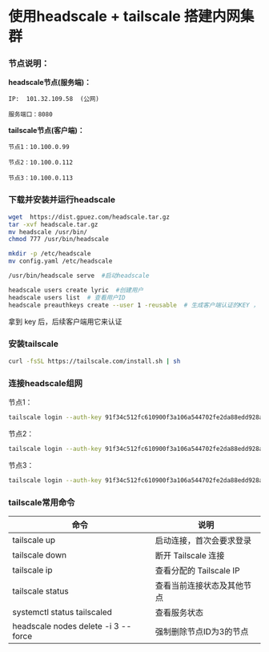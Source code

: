 # 使用headscale + tailscale 搭建内网集群

### 节点说明：

**headscale节点(服务端)：**

    IP:  101.32.109.58  (公网)

    服务端口：8080

**tailscale节点(客户端)：**

    节点1：10.100.0.99

    节点2：10.100.0.112

    节点3：10.100.0.113


### 下载并安装并运行headscale

```bash
wget  https://dist.gpuez.com/headscale.tar.gz
tar -xvf headscale.tar.gz
mv headscale /usr/bin/
chmod 777 /usr/bin/headscale

mkdir -p /etc/headscale
mv config.yaml /etc/headscale

/usr/bin/headscale serve  #启动headscale

headscale users create lyric  #创建用户
headscale users list  # 查看用户ID
headscale preauthkeys create --user 1 -reusable  # 生成客户端认证的KEY ， 1是用户ID
```
拿到 key 后，后续客户端用它来认证


### 安装tailscale

```bash
curl -fsSL https://tailscale.com/install.sh | sh
```

### 连接headscale组网

节点1：
```bash
tailscale login --auth-key 91f34c512fc610900f3a106a544702fe2da88edd928ac177 --login-server http://101.32.109.58:8080 --hostname lyric-111
```
节点2：
```bash
tailscale login --auth-key 91f34c512fc610900f3a106a544702fe2da88edd928ac177 --login-server http://101.32.109.58:8080 --hostname lyric-112
```
节点3：
```bash
tailscale login --auth-key 91f34c512fc610900f3a106a544702fe2da88edd928ac177 --login-server http://101.32.109.58:8080 --hostname lyric-113
```

### tailscale常用命令

| 命令 | 说明                      |
|----------|-------------------------------|
|tailscale up     | 启动连接，首次会要求登录         |
|tailscale down    | 断开 Tailscale 连接   |
|tailscale ip    | 查看分配的 Tailscale IP                     |
|tailscale status   | 查看当前连接状态及其他节点         |
|systemctl status tailscaled   | 查看服务状态         |
|headscale nodes delete -i 3 --force   | 强制删除节点ID为3的节点        |
